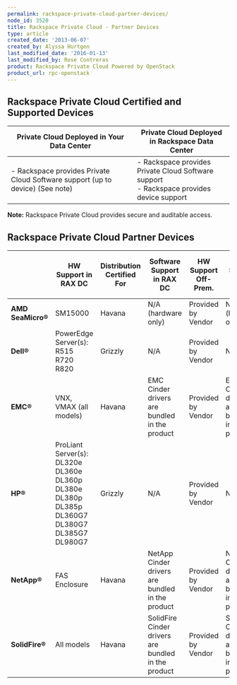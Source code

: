 ```yaml
---
permalink: rackspace-private-cloud-partner-devices/
node_id: 3520
title: Rackspace Private Cloud - Partner Devices
type: article
created_date: '2013-06-07'
created_by: Alyssa Hurtgen
last_modified_date: '2016-01-13'
last_modified_by: Rose Contreras
product: Rackspace Private Cloud Powered by OpenStack
product_url: rpc-openstack
---
```


## Rackspace Private Cloud Certified and Supported Devices</strong>

**Private Cloud Deployed in Your Data Center** | **Private Cloud Deployed in Rackspace Data Center**
--- | --- |
- Rackspace provides Private Cloud Software support (up to device) (See note) | - Rackspace provides Private Cloud Software support<br />- Rackspace provides device support

**Note:** Rackspace Private Cloud provides secure and auditable access.


## Rackspace Private Cloud Partner Devices

&nbsp; | **HW Support in RAX DC** | **Distribution Certified For** | **Software Support in RAX DC** | **HW Support Off-Prem.** | **SW Support Off-Prem.** | **Certified for RPC/Reference Architecture** | **Supported Use Cases For Current Version of RPC** | **HW Support in Customer DC Only**
--- | --- | --- | --- | --- | --- | --- | --- | ---
**AMD SeaMicro&reg;** | SM15000 | Havana | N/A (hardware only) | Provided by Vendor | N/A (hardware only) |	Yes | Compute &amp; Swift in a Box | Yes
**Dell&reg;** | PowerEdge Server(s):<br />R515<br />R720<br />R820 | Grizzly | N/A | Provided by Vendor | N/A | Yes | Compute | PowerEdge Server(s):<br />C6220<br />C6105
**EMC&reg;** | VNX, VMAX (all models) | Havana | EMC Cinder drivers are bundled in the product | Provided by Vendor | EMC Cinder drivers are bundled in the product | Yes | Resilient Instance Storage | N/A
**HP&reg;** | ProLiant Server(s):<br />DL320e<br />DL360e<br />DL360p<br />DL380e<br />DL380p<br />DL385p<br />DL360G7<br />DL380G7<br />	DL385G7<br />DL980G7 | Grizzly | N/A | Provided by Vendor | N/A | Yes | Compute | ProLiant Server(s):<br />DL 385
**NetApp&reg;** | FAS Enclosure | Havana | NetApp Cinder drivers are bundled in the product | Provided by Vendor | NetApp Cinder drivers are bundled in the product | Yes | Resilient Instance Storage | E-series (Swift)
**SolidFire&reg;** | All models | Havana | SolidFire Cinder drivers are bundled in the product | Provided by Vendor | SolidFire Cinder drivers are bundled in the product | Yes | Multi-tenant clouds, Consistent storage performance | Yes
